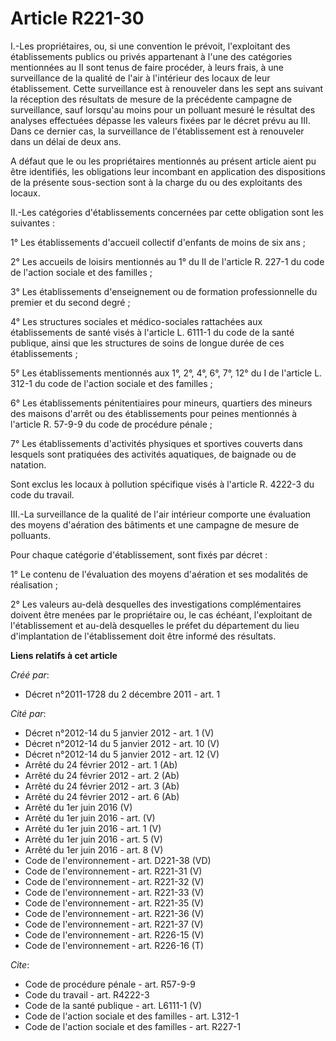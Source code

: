 # Article R221-30

I.-Les propriétaires, ou, si une convention le prévoit, l'exploitant des établissements publics ou privés appartenant à l'une
des catégories mentionnées au II sont tenus de faire procéder, à leurs frais, à une surveillance de la qualité de l'air à
l'intérieur des locaux de leur établissement. Cette surveillance est à renouveler dans les sept ans suivant la réception des
résultats de mesure de la précédente campagne de surveillance, sauf lorsqu'au moins pour un polluant mesuré le résultat des
analyses effectuées dépasse les valeurs fixées par le décret prévu au III. Dans ce dernier cas, la surveillance de
l'établissement est à renouveler dans un délai de deux ans. 

A défaut que le ou les propriétaires mentionnés au présent article aient pu être identifiés, les obligations leur incombant
en application des dispositions de la présente sous-section sont à la charge du ou des exploitants des locaux. 

II.-Les catégories d'établissements concernées par cette obligation sont les suivantes : 

1° Les établissements d'accueil collectif d'enfants de moins de six ans ; 

2° Les accueils de loisirs mentionnés au 1° du II de l'article R. 227-1 du code de l'action sociale et des familles ; 

3° Les établissements d'enseignement ou de formation professionnelle du premier et du second degré ; 

4° Les structures sociales et médico-sociales rattachées aux établissements de santé visés à l'article L. 6111-1 du code de
la santé publique, ainsi que les structures de soins de longue durée de ces établissements ; 

5° Les établissements mentionnés aux 1°, 2°, 4°, 6°, 7°, 12° du I de l'article L. 312-1 du code de l'action sociale et des
familles ; 

6° Les établissements pénitentiaires pour mineurs, quartiers des mineurs des maisons d'arrêt ou des établissements pour
peines mentionnés à l'article R. 57-9-9 du code de procédure pénale ; 

7° Les établissements d'activités physiques et sportives couverts dans lesquels sont pratiquées des activités aquatiques, de
baignade ou de natation. 

Sont exclus les locaux à pollution spécifique visés à l'article R. 4222-3 du code du travail. 

III.-La surveillance de la qualité de l'air intérieur comporte une évaluation des moyens d'aération des bâtiments et une
campagne de mesure de polluants. 

Pour chaque catégorie d'établissement, sont fixés par décret : 

1° Le contenu de l'évaluation des moyens d'aération et ses modalités de réalisation ; 

2° Les valeurs au-delà desquelles des investigations complémentaires doivent être menées par le propriétaire ou, le cas
échéant, l'exploitant de l'établissement et au-delà desquelles le préfet du département du lieu d'implantation de
l'établissement doit être informé des résultats.

**Liens relatifs à cet article**

_Créé par_:

  - Décret n°2011-1728 du 2 décembre 2011 - art. 1

_Cité par_:

  - Décret n°2012-14 du 5 janvier 2012 - art. 1 (V)
  - Décret n°2012-14 du 5 janvier 2012 - art. 10 (V)
  - Décret n°2012-14 du 5 janvier 2012 - art. 12 (V)
  - Arrêté du 24 février 2012 - art. 1 (Ab)
  - Arrêté du 24 février 2012 - art. 2 (Ab)
  - Arrêté du 24 février 2012 - art. 3 (Ab)
  - Arrêté du 24 février 2012 - art. 6 (Ab)
  - Arrêté du 1er juin 2016 (V)
  - Arrêté du 1er juin 2016 - art. (V)
  - Arrêté du 1er juin 2016 - art. 1 (V)
  - Arrêté du 1er juin 2016 - art. 5 (V)
  - Arrêté du 1er juin 2016 - art. 8 (V)
  - Code de l'environnement - art. D221-38 (VD)
  - Code de l'environnement - art. R221-31 (V)
  - Code de l'environnement - art. R221-32 (V)
  - Code de l'environnement - art. R221-33 (V)
  - Code de l'environnement - art. R221-35 (V)
  - Code de l'environnement - art. R221-36 (V)
  - Code de l'environnement - art. R221-37 (V)
  - Code de l'environnement - art. R226-15 (V)
  - Code de l'environnement - art. R226-16 (T)

_Cite_:

  - Code de procédure pénale - art. R57-9-9
  - Code du travail - art. R4222-3
  - Code de la santé publique - art. L6111-1 (V)
  - Code de l'action sociale et des familles - art. L312-1
  - Code de l'action sociale et des familles - art. R227-1
